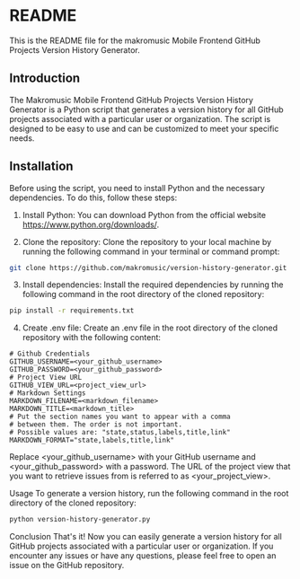 # README

This is the README file for the makromusic Mobile Frontend GitHub Projects Version History Generator.

## Introduction

The Makromusic Mobile Frontend GitHub Projects Version History Generator is a Python script that generates a version history for all GitHub projects associated with a particular user or organization. The script is designed to be easy to use and can be customized to meet your specific needs.

## Installation

Before using the script, you need to install Python and the necessary dependencies. To do this, follow these steps:

1. Install Python: You can download Python from the official website https://www.python.org/downloads/.

2. Clone the repository: Clone the repository to your local machine by running the following command in your terminal or command prompt:

```bash
git clone https://github.com/makromusic/version-history-generator.git
```

3. Install dependencies: Install the required dependencies by running the following command in the root directory of the cloned repository:

```bash
pip install -r requirements.txt
```

4. Create .env file: Create an .env file in the root directory of the cloned repository with the following content:

```
# Github Credentials
GITHUB_USERNAME=<your_github_username>
GITHUB_PASSWORD=<your_github_password>
# Project View URL
GITHUB_VIEW_URL=<project_view_url>
# Markdown Settings
MARKDOWN_FILENAME=<markdown_filename>
MARKDOWN_TITLE=<markdown_title>
# Put the section names you want to appear with a comma
# between them. The order is not important.
# Possible values are: "state,status,labels,title,link"
MARKDOWN_FORMAT="state,labels,title,link"
```

Replace <your_github_username> with your GitHub username and <your_github_password> with a password. The URL of the project view that you want to retrieve issues from is referred to as <your_project_view>.

Usage
To generate a version history, run the following command in the root directory of the cloned repository:

```bash
python version-history-generator.py
```

Conclusion
That's it! Now you can easily generate a version history for all GitHub projects associated with a particular user or organization. If you encounter any issues or have any questions, please feel free to open an issue on the GitHub repository.
